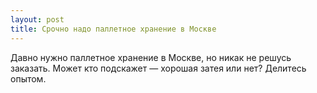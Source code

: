 ```yaml
---
layout: post 
title: Срочно надо паллетное хранение в Москве 
--- 
```

Давно нужно паллетное хранение в Москве, но никак не решусь заказать. Может кто подскажет — хорошая затея или нет? Делитесь опытом.